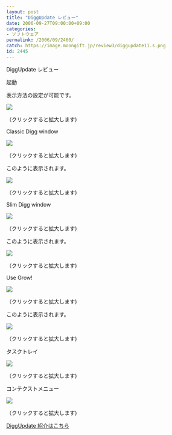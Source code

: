 ```yaml
---
layout: post
title: "DiggUpdate レビュー"
date: 2006-09-27T09:00:00+09:00
categories:
- ソフトウェア
permalink: /2006/09/2460/
catch: https://image.moongift.jp/review3/diggupdate11.s.png
id: 2445
---
```

DiggUpdate レビュー  
<!--more-->

起動

  

表示方法の設定が可能です。

  

[![](https://image.moongift.jp/review3/diggupdate1.s.png)](https://image.moongift.jp/review3/diggupdate1.png)  
  
（クリックすると拡大します)

  

Classic Digg window

  

[![](https://image.moongift.jp/review3/diggupdate2.s.png)](https://image.moongift.jp/review3/diggupdate2.png)  
  
（クリックすると拡大します)

  

このように表示されます。

  

[![](https://image.moongift.jp/review3/diggupdate9.s.png)](https://image.moongift.jp/review3/diggupdate9.png)  
  
（クリックすると拡大します)

  

Slim Digg window

  

[![](https://image.moongift.jp/review3/diggupdate3.s.png)](https://image.moongift.jp/review3/diggupdate3.png)  
  
（クリックすると拡大します)

  

このように表示されます。

  

[![](https://image.moongift.jp/review3/diggupdate11.s.png)](https://image.moongift.jp/review3/diggupdate11.png)  
  
（クリックすると拡大します)

  

Use Grow!

  

[![](https://image.moongift.jp/review3/diggupdate4.s.png)](https://image.moongift.jp/review3/diggupdate4.png)  
  
（クリックすると拡大します)

  

このように表示されます。

  

[![](https://image.moongift.jp/review3/diggupdate10.s.png)](https://image.moongift.jp/review3/diggupdate10.png)  
  
（クリックすると拡大します)

  

タスクトレイ

  

[![](https://image.moongift.jp/review3/diggupdate6.s.png)](https://image.moongift.jp/review3/diggupdate6.png)  
  
（クリックすると拡大します)

  

コンテクストメニュー

  

[![](https://image.moongift.jp/review3/diggupdate8.s.png)](https://image.moongift.jp/review3/diggupdate8.png)  
  
（クリックすると拡大します)

  

[DiggUpdate 紹介はこちら](http://oss.moongift.jp/intro/i-2457.html)

